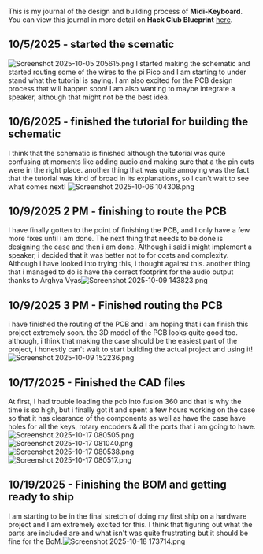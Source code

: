 <!--
  ===================    !!READ THIS NOTICE!!   ====================
  DO NOT edit this file manually. Your changes WILL BE OVERWRITTEN!
  This journal is auto generated and updated by Hack Club Blueprint.
  To edit this file, please edit your journal entries on Blueprint.
  ==================================================================
-->

This is my journal of the design and building process of **Midi-Keyboard**.  
You can view this journal in more detail on **Hack Club Blueprint** [here](https://blueprint.hackclub.com/projects/213).


## 10/5/2025 - started the scematic  

![Screenshot 2025-10-05 205615.png](https://blueprint.hackclub.com/user-attachments/blobs/redirect/eyJfcmFpbHMiOnsiZGF0YSI6NjY5LCJwdXIiOiJibG9iX2lkIn19--552f8618e6d99aae4d5cc757f0c2f8be7d41b786/Screenshot%202025-10-05%20205615.png)
I started making the schematic and started routing some of the wires to the pi Pico and I am starting to under stand what the tutorial is saying. I am also excited for the PCB design process that will happen soon! I am also wanting to maybe integrate a speaker, although that might not be the best idea.  

## 10/6/2025 - finished the tutorial for building the schematic  

I think that the schematic is finished although the tutorial was quite confusing at moments like adding audio and making sure that a the pin outs were in the right place. another thing that was quite annoying was the fact that the tutorial was kind of broad in its explanations, so I can't wait to see what comes next!
![Screenshot 2025-10-06 104308.png](https://blueprint.hackclub.com/user-attachments/blobs/redirect/eyJfcmFpbHMiOnsiZGF0YSI6NzYwLCJwdXIiOiJibG9iX2lkIn19--9e9a94db09eb61c032cea876a5ff672d8116245e/Screenshot%202025-10-06%20104308.png)
  

## 10/9/2025 2 PM - finishing to route the PCB  

I have finally gotten to the point of finishing the PCB, and I only have a few more fixes until i am done. The next thing that needs to be done is designing the case and then i am done. Although i said i might implement a speaker, i decided that it was better not to for costs and complexity. Although i have looked into trying this, i thought against this. another thing that i managed to do is have the correct footprint for the audio output thanks to Arghya Vyas![Screenshot 2025-10-09 143823.png](https://blueprint.hackclub.com/user-attachments/blobs/proxy/eyJfcmFpbHMiOnsiZGF0YSI6MTI2MCwicHVyIjoiYmxvYl9pZCJ9fQ==--2de878a83950ea2d881f1ab929bef7774d4bb6c2/Screenshot%202025-10-09%20143823.png)

  

## 10/9/2025 3 PM - Finished routing the PCB  

i have finished the routing of the PCB and i am hoping that i can finish this project extremely soon. the 3D model of the PCB looks quite good too. although, i think that making the case should be the easiest part of the project, i honestly can't wait to start building the actual project and using it!![Screenshot 2025-10-09 152236.png](https://blueprint.hackclub.com/user-attachments/blobs/proxy/eyJfcmFpbHMiOnsiZGF0YSI6MTI2NiwicHVyIjoiYmxvYl9pZCJ9fQ==--7a5b8729322077b4d4e7eddf3f628d2723b5c032/Screenshot%202025-10-09%20152236.png)
  

## 10/17/2025 - Finished the CAD files  

At first, I had trouble loading the pcb into fusion 360 and that is why the time is so high, but i finally got it and spent a few hours working on the case so that it has clearance of the components as well as have the case have holes for all the keys, rotary encoders & all the ports that i am going to have.![Screenshot 2025-10-17 080505.png](https://blueprint.hackclub.com/user-attachments/blobs/proxy/eyJfcmFpbHMiOnsiZGF0YSI6MjYzMSwicHVyIjoiYmxvYl9pZCJ9fQ==--4f660b0f1785601e40987fc0b9b24e18a8362301/Screenshot%202025-10-17%20080505.png)
![Screenshot 2025-10-17 081040.png](https://blueprint.hackclub.com/user-attachments/blobs/proxy/eyJfcmFpbHMiOnsiZGF0YSI6MjYzNCwicHVyIjoiYmxvYl9pZCJ9fQ==--1d71fa7d205e43111d3f82aaa4e031022ef475e8/Screenshot%202025-10-17%20081040.png)
![Screenshot 2025-10-17 080538.png](https://blueprint.hackclub.com/user-attachments/blobs/proxy/eyJfcmFpbHMiOnsiZGF0YSI6MjYzMiwicHVyIjoiYmxvYl9pZCJ9fQ==--1c9203eac3216ea18065e3b76e59e2850b8962db/Screenshot%202025-10-17%20080538.png)
![Screenshot 2025-10-17 080517.png](https://blueprint.hackclub.com/user-attachments/blobs/proxy/eyJfcmFpbHMiOnsiZGF0YSI6MjYzMywicHVyIjoiYmxvYl9pZCJ9fQ==--3dde0d9a382cb4e85203004bb5fff21305923a2b/Screenshot%202025-10-17%20080517.png)
  

## 10/19/2025 - Finishing the BOM and getting ready to ship  

I am starting to be in the final stretch of doing my first ship on a hardware project and I am extremely excited for this. I think that figuring out what the parts are included are and what isn't was quite frustrating but it should be fine for the BoM.![Screenshot 2025-10-18 173714.png](https://blueprint.hackclub.com/user-attachments/blobs/proxy/eyJfcmFpbHMiOnsiZGF0YSI6MzU0MiwicHVyIjoiYmxvYl9pZCJ9fQ==--c1dadd53f6e185078f4abff2805ef04d85efd0e0/Screenshot%202025-10-18%20173714.png)
  

